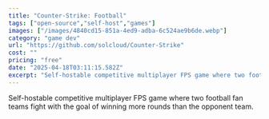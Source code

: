 ```yaml
---
title: "Counter-Strike: Football"
tags: ["open-source","self-host","games"]
images: ["/images/4840cd15-851a-4ed9-adba-6c524ae9b6de.webp"]
category: "game dev"
url: "https://github.com/solcloud/Counter-Strike"
cost: ""
pricing: "free"
date: "2025-04-18T03:11:15.582Z"
excerpt: "Self-hostable competitive multiplayer FPS game where two football fan teams fight with the goal of winning more rounds than the opponent team."
---
```


Self-hostable competitive multiplayer FPS game where two football fan teams fight with the goal of winning more rounds than the opponent team.